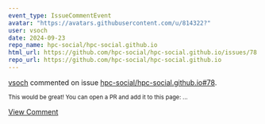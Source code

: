 ```yaml
---
event_type: IssueCommentEvent
avatar: "https://avatars.githubusercontent.com/u/814322?"
user: vsoch
date: 2024-09-23
repo_name: hpc-social/hpc-social.github.io
html_url: https://github.com/hpc-social/hpc-social.github.io/issues/78
repo_url: https://github.com/hpc-social/hpc-social.github.io
---
```


<a href='https://github.com/vsoch' target='_blank'>vsoch</a> commented on issue <a href='https://github.com/hpc-social/hpc-social.github.io/issues/78' target='_blank'>hpc-social/hpc-social.github.io#78</a>.

<small>This would be great! You can open a PR and add it to this page:...</small>

<a href='https://github.com/hpc-social/hpc-social.github.io/issues/78' target='_blank'>View Comment</a>